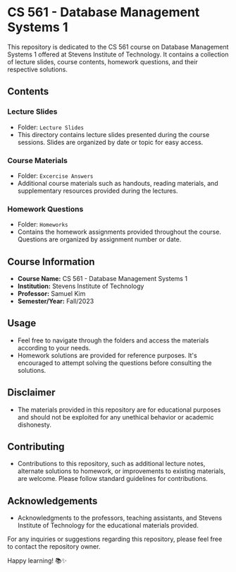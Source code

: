 # CS 561 - Database Management Systems 1

This repository is dedicated to the CS 561 course on Database Management Systems 1 offered at Stevens Institute of Technology. It contains a collection of lecture slides, course contents, homework questions, and their respective solutions.

## Contents

### Lecture Slides
- Folder: `Lecture Slides`
- This directory contains lecture slides presented during the course sessions. Slides are organized by date or topic for easy access.

### Course Materials
- Folder: `Excercise Answers`
- Additional course materials such as handouts, reading materials, and supplementary resources provided during the lectures.

### Homework Questions
- Folder: `Homeworks`
- Contains the homework assignments provided throughout the course. Questions are organized by assignment number or date.


## Course Information
- **Course Name:** CS 561 - Database Management Systems 1
- **Institution:** Stevens Institute of Technology
- **Professor:** Samuel Kim
- **Semester/Year:** Fall/2023

## Usage
- Feel free to navigate through the folders and access the materials according to your needs.
- Homework solutions are provided for reference purposes. It's encouraged to attempt solving the questions before consulting the solutions.

## Disclaimer
- The materials provided in this repository are for educational purposes and should not be exploited for any unethical behavior or academic dishonesty.

## Contributing
- Contributions to this repository, such as additional lecture notes, alternate solutions to homework, or improvements to existing materials, are welcome. Please follow standard guidelines for contributions.

## Acknowledgements
- Acknowledgments to the professors, teaching assistants, and Stevens Institute of Technology for the educational materials provided.

For any inquiries or suggestions regarding this repository, please feel free to contact the repository owner.

Happy learning! 📚✨
